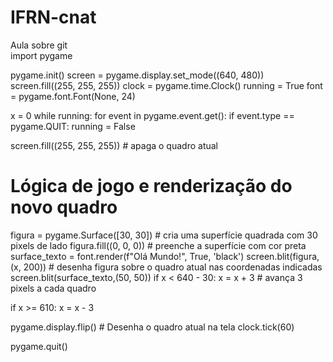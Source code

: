 # IFRN-cnat
Aula sobre git     
import pygame

pygame.init()
screen = pygame.display.set_mode((640, 480))
screen.fill((255, 255, 255))
clock = pygame.time.Clock()
running = True
font = pygame.font.Font(None, 24)

x = 0
while running:
  for event in pygame.event.get():
    if event.type == pygame.QUIT:
      running = False
  
  screen.fill((255, 255, 255)) # apaga o quadro atual

  # Lógica de jogo e renderização do novo quadro
  figura = pygame.Surface([30, 30]) # cria uma superfície quadrada com 30 pixels de lado
  figura.fill((0, 0, 0)) # preenche a superfície com cor preta
  surface_texto = font.render(f"Olá Mundo!", True, 'black')
  screen.blit(figura, (x, 200)) # desenha figura sobre o quadro atual nas coordenadas indicadas
  screen.blit(surface_texto,(50, 50))
  if x < 640 - 30:
    x = x + 3 # avança 3 pixels a cada quadro

  if x >= 610:
    x = x - 3  



  pygame.display.flip() # Desenha o quadro atual na tela
  clock.tick(60)

pygame.quit()

